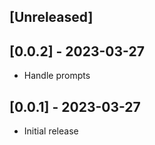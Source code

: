 ## [Unreleased]

## [0.0.2] - 2023-03-27

- Handle prompts

## [0.0.1] - 2023-03-27

- Initial release
